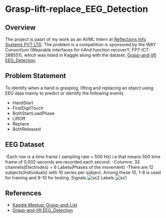 # Grasp-lift-replace_EEG_Detection
## Overview
The project is paart of my work as an AI/ML Intern at [Reflections Info Systems PVT LTD](https://reflectionsglobal.com/).
The problem is a  competition is sponsored by the WAY Consortium (Wearable interfaces for hAnd function recoverY; FP7-ICT-288551), which was listed in Kaggle along with the dataset. [Grasp-and-lift EEG_Detection](https://www.kaggle.com/c/grasp-and-lift-eeg-detection)

## Problem Statement
To identify when a hand is grasping, lifting and replacing an object using EEG data mainly to predict or identify the following events
- HandStart
- FirstDigitTouch
- BothStartLoadPhase
- LiftOff
- Replace
- BothReleased
## EEG Dataset
-Each row is a time frame ( sampling rate = 500 Hz) i.e that means 500 time frame of 0.002 seconds are recorded each second.
-Columns: 32 channels(Electrodes) + 6 Labels(Phases of the movement)
-There are 12 subjects(Individuals) with 10 series per subject. Among these 10, 1-8 is used for training and 9-10 for testing.
Signals
![ss2](https://user-images.githubusercontent.com/84126934/145025996-11e00f3c-0ecd-42bd-ac86-ad5de659b559.png)
Labels
![ss1](https://user-images.githubusercontent.com/84126934/145026798-8dc7eb32-0211-4a3b-8afc-2b6d6166a1cf.png)

## References
- [Kaggle Meetup: Grasp-and-List](https://www.youtube.com/watch?v=hjJ4eJ72aUQ&t=3247s)
- [Grasp-and-lift EEG_Detection](https://www.kaggle.com/c/grasp-and-lift-eeg-detection)
